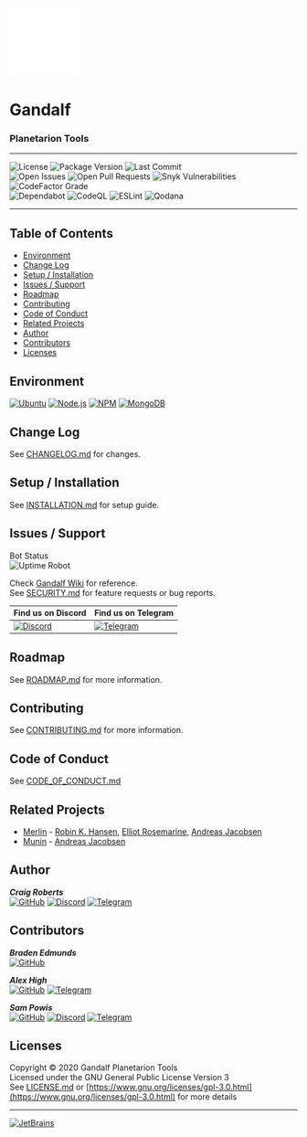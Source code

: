 <picture>
  <source media="(prefers-color-scheme: dark)" srcset=".github/images/dark.png">
  <source media="(prefers-color-scheme: light)" srcset=".github/images/light.png">
  <img alt="logo" src=".github/images/dark.png">
</picture>
<h1>Gandalf</h1>
<h3>Planetarion Tools</h3>

***  
![License](https://img.shields.io/github/license/moldypenguins/Gandalf?logo=GNU&style=for-the-badge&color=BD0000)
![Package Version](https://img.shields.io/github/package-json/v/moldypenguins/Gandalf?logo=GitHub&style=for-the-badge&color=007EC6)
![Last Commit](https://img.shields.io/github/last-commit/moldypenguins/Gandalf?style=for-the-badge&logo=GitHub)  
![Open Issues](https://img.shields.io/github/issues-raw/moldypenguins/Gandalf?style=for-the-badge&logo=GitHub)
![Open Pull Requests](https://img.shields.io/github/issues-pr-raw/moldypenguins/Gandalf?style=for-the-badge&logo=GitHub)
![Snyk Vulnerabilities](https://img.shields.io/snyk/vulnerabilities/github/moldypenguins/Gandalf?style=for-the-badge&logo=Snyk)
![CodeFactor Grade](https://img.shields.io/codefactor/grade/github/moldypenguins/Gandalf?style=for-the-badge&label=Code%20Grade&logo=CodeFactor)  
![Dependabot](https://img.shields.io/static/v1?style=for-the-badge&label=Dependabot&message=enabled&color=33CC11&logo=Dependabot)
![CodeQL](https://img.shields.io/github/actions/workflow/status/moldypenguins/Gandalf/codeql-analysis.yml?label=CodeQL&logo=github&style=for-the-badge)
![ESLint](https://img.shields.io/github/actions/workflow/status/moldypenguins/Gandalf/eslint.yml?label=ESLint&logo=eslint&style=for-the-badge)
![Qodana](https://img.shields.io/github/actions/workflow/status/moldypenguins/Gandalf/code_quality.yml?label=Qodana&logo=jetbrains&style=for-the-badge)
***  

## Table of Contents
* [Environment](#environment)
* [Change Log](#change-log)
* [Setup / Installation](#setup-/-installation)
* [Issues / Support](#issues-/-support)
* [Roadmap](#roadmap)
* [Contributing](#contributing)
* [Code of Conduct](#code-of-conduct)
* [Related Projects](#related-projects)
* [Author](#author)
* [Contributors](#contributors)
* [Licenses](#licenses)


## Environment
[![Ubuntu](https://img.shields.io/static/v1?style=for-the-badge&logo=Ubuntu&label=Ubuntu&message=22.04.1&color=E95420)](https://ubuntu.com/)
[![Node.js](https://img.shields.io/static/v1?style=for-the-badge&logo=Node.js&label=Node.js&message=16.13.0&color=339933)](https://nodejs.org/)
[![NPM](https://img.shields.io/static/v1?style=for-the-badge&logo=NPM&label=NPM&message=8.19.3&color=990000)](https://www.npmjs.com/)
[![MongoDB](https://img.shields.io/static/v1?style=for-the-badge&logo=MongoDB&label=MongoDB&message=6.0.3&color=47A248)](https://www.mongodb.com/)


## Change Log
See [CHANGELOG.md](CHANGELOG.md) for changes.  


## Setup / Installation
See [INSTALLATION.md](INSTALLATION.md) for setup guide.  


## Issues / Support
Bot Status  
![Uptime Robot](https://img.shields.io/uptimerobot/status/m794584411-5dccaf5bfff4f3a158952de0?logo=uptimerobot&label=Status&logo=uptimerobot&style=for-the-badge)  

Check [Gandalf Wiki](https://github.com/moldypenguins/Gandalf/wiki) for reference.  
See [SECURITY.md](SECURITY.md) for feature requests or bug reports.  

| Find us on Discord                                                                                                                        | Find us on Telegram                                                                                                                                      |
|-------------------------------------------------------------------------------------------------------------------------------------------|----------------------------------------------------------------------------------------------------------------------------------------------------------|
| [![Discord](https://img.shields.io/discord/481232479693307904?label=%23wtf&logo=discord&style=for-the-badge)](https://discord.gg/Ean6FvV) | [![Telegram](https://img.shields.io/badge/Gandalf%20Support-27A7E7?logo=telegram&style=for-the-badge&labelColor=555555)](https://t.me/+UkMZETiCNjWhtg_D) |



## Roadmap
See [ROADMAP.md](ROADMAP.md) for more information.


## Contributing
See [CONTRIBUTING.md](CONTRIBUTING.md) for more information. 


## Code of Conduct
See [CODE_OF_CONDUCT.md](CODE_OF_CONDUCT.md) 


## Related Projects
* [Merlin](https://github.com/ellonweb/merlin) - [Robin K. Hansen](https://github.com/berten), [Elliot Rosemarine](https://github.com/ellonweb), [Andreas Jacobsen](https://github.com/andreaja)
* [Munin](https://github.com/munin/munin) - [Andreas Jacobsen](https://github.com/andreaja)


## Author
_**Craig Roberts**_  
[![GitHub](https://img.shields.io/badge/moldypenguins-6e5494?labelColor=555555&logo=github&style=for-the-badge)](https://github.com/moldypenguins)
[![Discord](https://img.shields.io/badge/@moldypenguins-5865F2?labelColor=555555&logo=discord&style=for-the-badge)](https://discordapp.com/users/346771877211144194)
[![Telegram](https://img.shields.io/badge/@moldypenguins-27A7E7?labelColor=555555&logo=telegram&style=for-the-badge)](https://t.me/moldypenguins)  

    

## Contributors
_**Braden Edmunds**_  
[![GitHub](https://img.shields.io/badge/bradenedmunds-6e5494?labelColor=555555&logo=github&style=for-the-badge)](https://github.com/bradenedmunds)  

_**Alex High**_    
[![GitHub](https://img.shields.io/badge/FreshLondon-6e5494?labelColor=555555&logo=github&style=for-the-badge)](https://github.com/FreshLondon)
[![Telegram](https://img.shields.io/badge/@UltimateNewbie-27A7E7?labelColor=555555&logo=telegram&style=for-the-badge)](https://t.me/UltimateNewbie)  

_**Sam Powis**_  
[![GitHub](https://img.shields.io/badge/knoidable-6e5494?labelColor=555555&logo=github&style=for-the-badge)](https://github.com/knoidable)
[![Discord](https://img.shields.io/badge/@knoid-5865F2?labelColor=555555&logo=discord&style=for-the-badge)](https://discordapp.com/users/279845476130488332)
[![Telegram](https://img.shields.io/badge/@knoidable-27A7E7?labelColor=555555&logo=telegram&style=for-the-badge)](https://t.me/knoidable)  


## Licenses
Copyright © 2020 Gandalf Planetarion Tools  
Licensed under the GNU General Public License Version 3  
See [LICENSE.md](LICENSE.md) or [https://www.gnu.org/licenses/gpl-3.0.html](https://www.gnu.org/licenses/gpl-3.0.html) for more details
*** 
[![JetBrains](https://img.shields.io/badge/JetBrains-Official-E97A31?style=for-the-badge&logo=JetBrains)](https://www.jetbrains.com/)  
